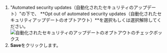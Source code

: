 1. "Automated security updates（自動化されたセキュリティのアップデート）"の下で、 **Opt out of automated security updates（自動化されたセキュリティアップデートのオプトアウト）**を選択もしくは選択解除してください。 ![自動化されたセキュリティのアップデートのオプトアウトのチェックボックス](/assets/images/help/repository/opt-out-automated-security-updates.png)
2. **Save**をクリックします。
